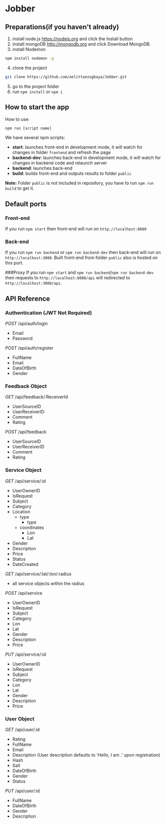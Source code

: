 # Jobber

## Preparations(if you haven't already)

  1. install node.js https://nodejs.org and click the Install button
  2. install mongoDB http://mongodb.org and click Download MongoDB.
  3. install Nodemon
  ```sh
  npm install nodemon -g
  ```
  4. clone the project

  ```sh
  git clone https://github.com/aelittaezugbaya/Jobber.git
  ```
  5. go to the project folder
  6. run `npm install` or `npm i`

## How to start the app

How to use:

```sh
npm run [script name]
```

   We have several npm scripts:
   * **start**: launches front-end in development mode, it will watch for changes in folder `frontend` and refresh the page
   * **backend-dev**: launches back-end in development mode, it will watch for changes in backend code and relaunch server
   * **backend**: launches back-end
   * **build**: builds front-end and outputs results to folder `public`

   **Note:** Folder `public` is not included in repository, you have to run `npm run build` to get it.

## Default ports

### Front-end
If you run `npm start` then front-end will run on `http://localhost:8080`

### Back-end
If you run `npm run backend` or `npm run backend-dev` then back-end will run on `http://localhost:3000`. Built front-end from folder `public` also is hosted on this port.

###Proxy
If you run `npm start` and `npm run backend`/`npm run backend-dev` then requests to `http://localhost:8080/api` will redirected to `http://localhost:3000/api`.

## API Reference
### Authentication (JWT Not Required)
*POST* /api/auth/login
  - Email
  - Password

*POST* /api/auth/register
  - FullName
  - Email
  - DateOfBirth
  - Gender

### Feedback Object
*GET* /api/feedback/:ReceiverId
  - UserSourceID
  - UserReceiverID
  - Comment
  - Rating

*POST* /api/feedback
  - UserSourceID
  - UserReceiverID
  - Comment
  - Rating

### Service Object
*GET* /api/service/:id
  - UserOwnerID
  - IsRequest
  - Subject
  - Category
  - Location
    - type
      - type
    - coordinates
      - Lon
      - Lat
  - Gender
  - Description
  - Price
  - Status
  - DateCreated

*GET* /api/service/:lat/:lon/:radius
 - all service objects within the radius

*POST* /api/service
  - UserOwnerID
  - IsRequest
  - Subject
  - Category
  - Lon
  - Lat
  - Gender
  - Description
  - Price

*PUT* /api/service/:id
  - UserOwnerID
  - IsRequest
  - Subject
  - Category
  - Lon
  - Lat
  - Gender
  - Description
  - Price

### User Object
*GET* /api/user/:id
  - Rating
  - FullName
  - Email
  - Description (User description defaults to 'Hello, I am <FullName>.' upon registration)
  - Hash
  - Salt
  - DateOfBirth
  - Gender
  - Status

*PUT* /api/user/:id
  - FullName
  - DateOfBirth
  - Gender
  - Description
